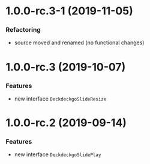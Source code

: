 <a name="1.0.0-rc.3-1"></a>
# 1.0.0-rc.3-1 (2019-11-05)

### Refactoring

* source moved and renamed (no functional changes)

<a name="1.0.0-rc.3"></a>
# 1.0.0-rc.3 (2019-10-07)

### Features

* new interface `DeckdeckgoSlideResize`

<a name="1.0.0-rc.2"></a>
# 1.0.0-rc.2 (2019-09-14)

### Features

* new interface `DeckdeckgoSlidePlay`
